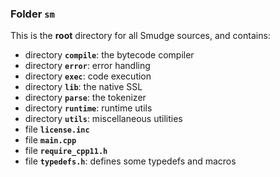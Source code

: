 ### Folder `sm`
This is the **root** directory for all Smudge sources, and contains:
- directory **`compile`**: the bytecode compiler
- directory **`error`**: error handling
- directory **`exec`**: code execution
- directory **`lib`**: the native SSL
- directory **`parse`**: the tokenizer
- directory **`runtime`**: runtime utils
- directory **`utils`**: miscellaneous utilities
- file **`license.inc`**
- file **`main.cpp`**
- file **`require_cpp11.h`**
- file **`typedefs.h`**: defines some typedefs and macros
